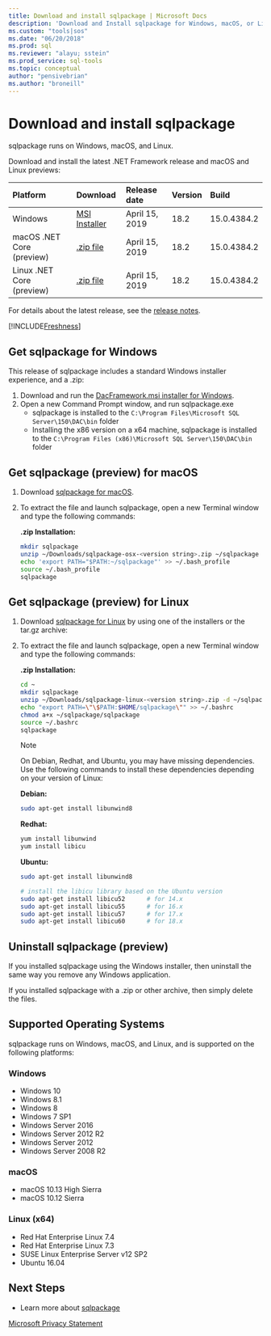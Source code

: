 ```yaml
---
title: Download and install sqlpackage | Microsoft Docs
description: 'Download and Install sqlpackage for Windows, macOS, or Linux'
ms.custom: "tools|sos"
ms.date: "06/20/2018"
ms.prod: sql
ms.reviewer: "alayu; sstein"
ms.prod_service: sql-tools
ms.topic: conceptual
author: "pensivebrian"
ms.author: "broneill"
---
```

# Download and install sqlpackage

sqlpackage runs on Windows, macOS, and Linux.

Download and install the latest .NET Framework release and macOS and Linux previews:

|Platform|Download|Release date|Version|Build
|:---|:---|:---|:---|:---|
|Windows|[MSI Installer](https://go.microsoft.com/fwlink/?linkid=2087429)|April 15, 2019|18.2|15.0.4384.2|
|macOS .NET Core (preview)|[.zip file](https://go.microsoft.com/fwlink/?linkid=2087247)|April 15, 2019 | 18.2 |15.0.4384.2|
|Linux .NET Core (preview)|[.zip file](https://go.microsoft.com/fwlink/?linkid=2087431)|April 15, 2019 | 18.2 |15.0.4384.2|

For details about the latest release, see the [release notes](release-notes-sqlpackage.md).

[!INCLUDE[Freshness](../includes/paragraph-content/fresh-note-steps-feedback.md)]

## Get sqlpackage for Windows

This release of sqlpackage includes a standard Windows installer experience, and a .zip: 

1. Download and run the [DacFramework.msi installer for Windows](https://go.microsoft.com/fwlink/?linkid=2087429).
2. Open a new Command Prompt window, and run sqlpackage.exe
    - sqlpackage is installed to the ```C:\Program Files\Microsoft SQL Server\150\DAC\bin``` folder
    - Installing the x86 version on a x64 machine, sqlpackage is installed to the ```C:\Program Files (x86)\Microsoft SQL Server\150\DAC\bin``` folder

## Get sqlpackage (preview) for macOS

1. Download [sqlpackage for macOS](https://go.microsoft.com/fwlink/?linkid=2087247).
2. To extract the file and launch sqlpackage, open a new Terminal window and type the following commands:

   **.zip Installation:**

   ```bash
   mkdir sqlpackage
   unzip ~/Downloads/sqlpackage-osx-<version string>.zip ~/sqlpackage 
   echo 'export PATH="$PATH:~/sqlpackage"' >> ~/.bash_profile
   source ~/.bash_profile
   sqlpackage
   ```

## Get sqlpackage (preview) for Linux

1. Download [sqlpackage for Linux](https://go.microsoft.com/fwlink/?linkid=2087431) by using one of the installers or the tar.gz archive:
2. To extract the file and launch sqlpackage, open a new Terminal window and type the following commands:

   **.zip Installation:**

   ```bash
   cd ~
   mkdir sqlpackage
   unzip ~/Downloads/sqlpackage-linux-<version string>.zip -d ~/sqlpackage 
   echo "export PATH=\"\$PATH:$HOME/sqlpackage\"" >> ~/.bashrc
   chmod a+x ~/sqlpackage/sqlpackage
   source ~/.bashrc
   sqlpackage
   ```

   > [!NOTE]
   > On Debian, Redhat, and Ubuntu, you may have missing dependencies. Use the following commands to install these dependencies depending on your version of Linux:

   **Debian:**

   ```bash
   sudo apt-get install libunwind8
   ```

   **Redhat:**

   ```bash
   yum install libunwind
   yum install libicu
   ```

   **Ubuntu:**

   ```bash
   sudo apt-get install libunwind8

   # install the libicu library based on the Ubuntu version
   sudo apt-get install libicu52      # for 14.x
   sudo apt-get install libicu55      # for 16.x
   sudo apt-get install libicu57      # for 17.x
   sudo apt-get install libicu60      # for 18.x
   ```

## Uninstall sqlpackage (preview)

If you installed sqlpackage using the Windows installer, then uninstall the same way you remove any Windows application.

If you installed sqlpackage with a .zip or other archive, then simply delete the files.

## Supported Operating Systems

sqlpackage runs on Windows, macOS, and Linux, and is supported on the following platforms:

### Windows

- Windows 10
- Windows 8.1
- Windows 8
- Windows 7 SP1
- Windows Server 2016
- Windows Server 2012 R2
- Windows Server 2012
- Windows Server 2008 R2

### macOS

- macOS 10.13 High Sierra
- macOS 10.12 Sierra

### Linux (x64)

- Red Hat Enterprise Linux 7.4
- Red Hat Enterprise Linux 7.3
- SUSE Linux Enterprise Server v12 SP2
- Ubuntu 16.04

## Next Steps

- Learn more about [sqlpackage](sqlpackage.md)

[Microsoft Privacy Statement](https://go.microsoft.com/fwlink/?LinkId=521839)
